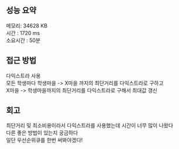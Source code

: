 
## 성능 요약
메모리: 34628 KB  
시간 : 1720 ms  
소요시간 : 50분


## 접근 방법
다익스트라 사용  
모든 학생마다 학생마을 -> X마을 까지의 최단거리를 다익스트라로 구하고  
X마을 -> 학생마을까지의 최단거리를 다익스트라로 구해서 최대값 갱신  

## 회고
최단거리 및 최소비용이라서 다익스트라를 사용했는데 시간이 너무 많이 나왔다  
다른 좋은 방법이 있는지 궁금하다  
일단 우선순위큐를 한번 써봐야겠다!  
